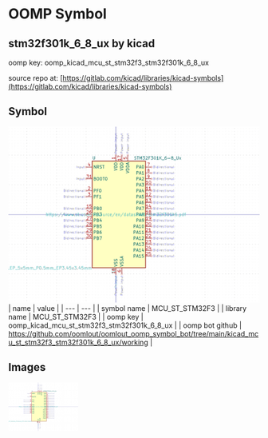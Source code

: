 # OOMP Symbol  
## stm32f301k_6_8_ux  by kicad  
  
oomp key: oomp_kicad_mcu_st_stm32f3_stm32f301k_6_8_ux  
  
source repo at: [https://gitlab.com/kicad/libraries/kicad-symbols](https://gitlab.com/kicad/libraries/kicad-symbols)  
## Symbol  
  
[![working.png](working_600.png)](working.png)  
| name | value | 
| --- | --- | 
| symbol name | MCU_ST_STM32F3 | 
| library name | MCU_ST_STM32F3 | 
| oomp key | oomp_kicad_mcu_st_stm32f3_stm32f301k_6_8_ux | 
| oomp bot github | https://github.com/oomlout/oomlout_oomp_symbol_bot/tree/main/kicad_mcu_st_stm32f3_stm32f301k_6_8_ux/working | 
## Images  
  
[![working.png](working_140.png)](working.png)  
